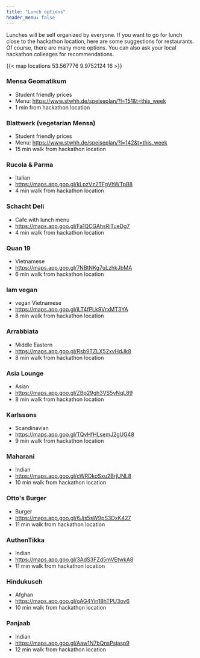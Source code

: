```yaml
---
title: "Lunch options"
header_menu: false
---
```


Lunches will be self organized by everyone. If you want to go for lunch close to the hackathon location, here are some suggestions for restaurants. Of course, there are many more options. You can also ask your local hackathon colleages for recommendations.

{{< map locations 53.567776 9.9752124 16 >}}

### Mensa Geomatikum
- Student friendly prices
- Menu: https://www.stwhh.de/speiseplan/?l=151&t=this_week
- 1 min from hackathon location

### Blattwerk (vegetarian Mensa)
- Student friendly prices
- Menu: https://www.stwhh.de/speiseplan/?l=142&t=this_week
- 15 min walk from hackathon location

### Rucola & Parma
- Italian
- https://maps.app.goo.gl/kLpzVz2TFgVhWTpB8
- 4 min walk from hackathon location

### Schacht Deli
- Cafe with lunch menu
- https://maps.app.goo.gl/Fa1QCGAhsRiTueDg7
- 4 min walk from hackathon location

### Quan 19
- Vietnamese
- https://maps.app.goo.gl/7NBtNKg7uLzhkJbMA
- 6 min walk from hackathon location

### Iam vegan
- vegan Vietnamese
- https://maps.app.goo.gl/iLT4fPLk9VrxMT3YA
- 8 min walk from hackathon location

### Arrabbiata
- Middle Eastern
- https://maps.app.goo.gl/Rsb9TZLX52xvHdJk8
- 8 min walk from hackathon location

### Asia Lounge
- Asian
- https://maps.app.goo.gl/ZBp29gh3VS5yNqL89
- 8 min walk from hackathon location

### Karlssons
- Scandinavian
- https://maps.app.goo.gl/TQvHfHLsemJ2gUG48
- 9 min walk from hackathon location

### Maharani
- Indian
- https://maps.app.goo.gl/cWRDkoSxu2BrjUNL8
- 10 min walk from hackathon location

### Otto's Burger
- Burger
- https://maps.app.goo.gl/6Jjs5sW9pS3DxK427
- 11 min walk from hackathon location

### AuthenTikka
- Indian
- https://maps.app.goo.gl/3AdS3FZd5mVEtwkA8
- 11 min walk from hackathon location

### Hindukusch
- Afghan
- https://maps.app.goo.gl/oAG4Yin18hTPU3ov6
- 10 min walk from hackathon location

### Panjaab
- Indian
- https://maps.app.goo.gl/Aaw1N7bQnsPsjasp9
- 12 min walk from hackathon location
